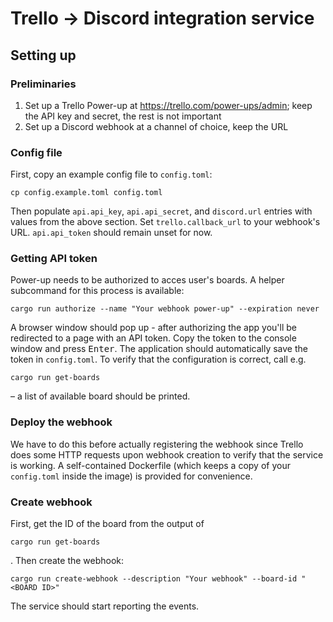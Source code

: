 # Trello -> Discord integration service
## Setting up
### Preliminaries

1. Set up a Trello Power-up at https://trello.com/power-ups/admin; keep the API key and secret, the rest is not
   important
2. Set up a Discord webhook at a channel of choice, keep the URL

### Config file

First, copy an example config file to `config.toml`:
```shell
cp config.example.toml config.toml
```

Then populate `api.api_key`, `api.api_secret`, and `discord.url` entries with values from the above section.
Set `trello.callback_url` to your webhook's URL.
`api.api_token` should remain unset for now.

### Getting API token

Power-up needs to be authorized to acces user's boards.
A helper subcommand for this process is available:
```shell
cargo run authorize --name "Your webhook power-up" --expiration never
```
A browser window should pop up - after authorizing the app you'll be redirected to a page with an API token.
Copy the token to the console window and press <kbd>Enter</kbd>.
The application should automatically save the token in `config.toml`.
To verify that the configuration is correct, call e.g.
```shell
cargo run get-boards
```
– a list of available board should be printed.

### Deploy the webhook

We have to do this before actually registering the webhook since Trello does some HTTP requests upon webhook creation to
verify that the service is working.
A self-contained Dockerfile (which keeps a copy of your `config.toml` inside the image) is provided for convenience.

### Create webhook

First, get the ID of the board from the output of
```shell
cargo run get-boards
```
.
Then create the webhook:
```shell
cargo run create-webhook --description "Your webhook" --board-id "<BOARD ID>"
```

The service should start reporting the events.

